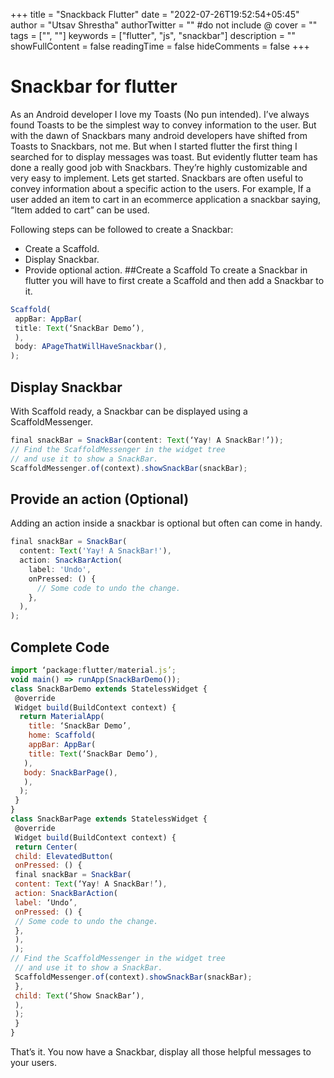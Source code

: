 +++
title = "Snackback Flutter"
date = "2022-07-26T19:52:54+05:45"
author = "Utsav Shrestha"
authorTwitter = "" #do not include @
cover = ""
tags = ["", ""]
keywords = ["flutter", "js", "snackbar"]
description = ""
showFullContent = false
readingTime = false
hideComments = false
+++

# Snackbar for flutter

As an Android developer I love my Toasts (No pun intended). I’ve always found Toasts to be the simplest way to convey information to the user. But with the dawn of Snackbars many android developers have shifted from Toasts to Snackbars, not me. But when I started flutter the first thing I searched for to display messages was toast. But evidently flutter team has done a really good job with Snackbars. They’re highly customizable and very easy to implement.
Lets get started.
Snackbars are often useful to convey information about a specific action to the users. For example, If a user added an item to cart in an ecommerce application a snackbar saying, “Item added to cart” can be used.

Following steps can be followed to create a Snackbar:

- Create a Scaffold.
- Display Snackbar.
- Provide optional action.
  ##Create a Scaffold
  To create a Snackbar in flutter you will have to first create a Scaffold and then add a Snackbar to it.

```js
Scaffold(
 appBar: AppBar(
 title: Text(‘SnackBar Demo’),
 ),
 body: APageThatWillHaveSnackbar(),
);
```

## Display Snackbar

With Scaffold ready, a Snackbar can be displayed using a ScaffoldMessenger.

```js
final snackBar = SnackBar(content: Text(‘Yay! A SnackBar!’));
// Find the ScaffoldMessenger in the widget tree
// and use it to show a SnackBar.
ScaffoldMessenger.of(context).showSnackBar(snackBar);
```

## Provide an action (Optional)

Adding an action inside a snackbar is optional but often can come in handy.

```js
final snackBar = SnackBar(
  content: Text('Yay! A SnackBar!'),
  action: SnackBarAction(
    label: 'Undo',
    onPressed: () {
      // Some code to undo the change.
    },
  ),
);
```

## Complete Code

```js
import ‘package:flutter/material.js’;
void main() => runApp(SnackBarDemo());
class SnackBarDemo extends StatelessWidget {
 @override
 Widget build(BuildContext context) {
  return MaterialApp(
    title: ‘SnackBar Demo’,
    home: Scaffold(
    appBar: AppBar(
    title: Text(‘SnackBar Demo’),
   ),
   body: SnackBarPage(),
   ),
  );
 }
}
class SnackBarPage extends StatelessWidget {
 @override
 Widget build(BuildContext context) {
 return Center(
 child: ElevatedButton(
 onPressed: () {
 final snackBar = SnackBar(
 content: Text(‘Yay! A SnackBar!’),
 action: SnackBarAction(
 label: ‘Undo’,
 onPressed: () {
 // Some code to undo the change.
 },
 ),
 );
// Find the ScaffoldMessenger in the widget tree
 // and use it to show a SnackBar.
 ScaffoldMessenger.of(context).showSnackBar(snackBar);
 },
 child: Text(‘Show SnackBar’),
 ),
 );
 }
}
```

That’s it. You now have a Snackbar, display all those helpful messages to your users.
